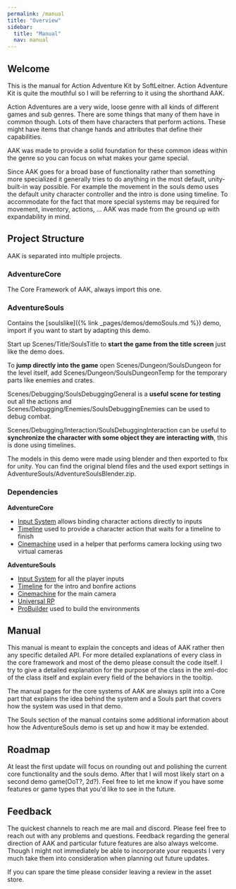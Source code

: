 ```yaml
---
permalink: /manual
title: "Overview"
sidebar:
  title: "Manual"
  nav: manual
---
```


## Welcome

This is the manual for Action Adventure Kit by SoftLeitner. Action Adventure Kit is quite the mouthful so I will be referring to it using the shorthand AAK.  

Action Adventures are a very wide, loose genre with all kinds of different games and sub genres. There are some things that many of them have in common though. Lots of them have characters that perform actions. These might have items that change hands and attributes that define their capabilities.  

AAK was made to provide a solid foundation for these common ideas within the genre so you can focus on what makes your game special.  

Since AAK goes for a broad base of functionality rather than something more specialized it generally tries to do anything in the most default, unity-built-in way possible. For example the movement in the souls demo uses the default unity character controller and the intro is done using timeline. To accommodate for the fact that more special systems may be required for movement, inventory, actions, ... AAK was made from the ground up with expandability in mind.

## Project Structure

AAK is separated into multiple projects.

### AdventureCore

The Core Framework of AAK, always import this one.  

### AdventureSouls

Contains the [soulslike]({% link _pages/demos/demoSouls.md %}) demo, import if you want to start by adapting this demo.  

Start up Scenes/Title/SoulsTitle to __start the game from the title screen__ just like the demo does.  

To __jump directly into the game__ open Scenes/Dungeon/SoulsDungeon for the level itself, add Scenes/Dungeon/SoulsDungeonTemp for the temporary parts like enemies and crates.  

Scenes/Debugging/SoulsDebuggingGeneral is a __useful scene for testing__ out all the actions and Scenes/Debugging/Enemies/SoulsDebuggingEnemies can be used to debug combat.  

Scenes/Debugging/Interaction/SoulsDebuggingInteraction can be useful to __synchronize the character with some object they are interacting with__, this is done using timelines. 

The models in this demo were made using blender and then exported to fbx for unity. You can find the original blend files and the used export settings in AdventureSouls/AdventureSoulsBlender.zip.

### Dependencies

__AdventureCore__
- [Input System](https://docs.unity3d.com/Packages/com.unity.inputsystem@1.3/manual/index.html) allows binding character actions directly to inputs
- [Timeline](https://docs.unity3d.com/Packages/com.unity.timeline@1.6/manual/index.html) used to provide a character action that waits for a timeline to finish
- [Cinemachine](https://docs.unity3d.com/Packages/com.unity.cinemachine@2.8/manual/index.html) used in a helper that performs camera locking using two virtual cameras

__AdventureSouls__
- [Input System](https://docs.unity3d.com/Packages/com.unity.inputsystem@1.3/manual/index.html) for all the player inputs
- [Timeline](https://docs.unity3d.com/Packages/com.unity.timeline@1.6/manual/index.html) for the intro and bonfire actions
- [Cinemachine](https://docs.unity3d.com/Packages/com.unity.cinemachine@2.8/manual/index.html) for the main camera
- [Universal RP](https://docs.unity3d.com/Packages/com.unity.render-pipelines.universal@12.1/manual/index.html)
- [ProBuilder](https://docs.unity3d.com/Packages/com.unity.probuilder@5.0/manual/index.html) used to build the environments

## Manual

This manual is meant to explain the concepts and ideas of AAK rather then any specific detailed API. For more detailed explanations of every class in the core framework and most of the demo please consult the code itself. I try to give a detailed explanation for the purpose of the class in the xml-doc of the class itself and explain every field of the behaviors in the tooltip.  

The manual pages for the core systems of AAK are always split into a Core part that explains the idea behind the system and a Souls part that covers how the system was used in that demo.

The Souls section of the manual contains some additional information about how the AdventureSouls demo is set up and how it may be extended.

## Roadmap

At least the first update will focus on rounding out and polishing the current core functionality and the souls demo. After that I will most likely start on a second demo game(OoT?, 2d?). Feel free to let me know if you have some features or game types that you'd like to see in the future.

## Feedback

The quickest channels to reach me are mail and discord. Please feel free to reach out with any problems and questions. Feedback regarding the general direction of AAK and particular future features are also always welcome. Though I might not immediately be able to incorporate your requests I very much take them into consideration when planning out future updates.  

If you can spare the time please consider leaving a review in the asset store.